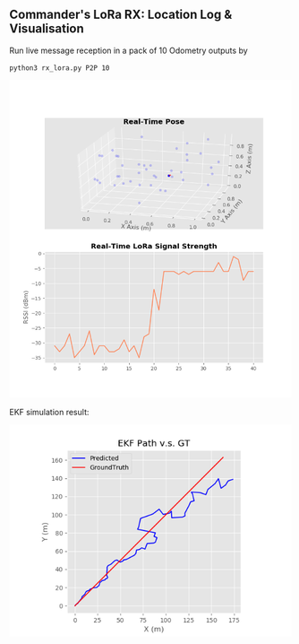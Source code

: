 ## Commander's LoRa RX: Location Log & Visualisation

Run live message reception in a pack of 10 Odometry outputs by

```
python3 rx_lora.py P2P 10
```

![live_plot](https://github.com/zdai257/LoRaRX/blob/main/demo1.png)

EKF simulation result:

![sim_ekf_plot](https://github.com/zdai257/LoRaRX/blob/main/demo2.png)
